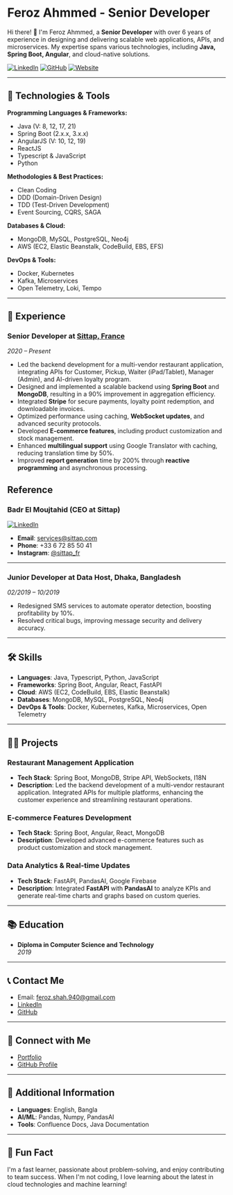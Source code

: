 # Feroz Ahmmed - Senior Developer

Hi there! 👋 I'm Feroz Ahmmed, a **Senior Developer** with over 6 years of experience in designing and delivering scalable web applications, APIs, and microservices. My expertise spans various technologies, including **Java, Spring Boot, Angular**, and cloud-native solutions.

[![LinkedIn](https://img.shields.io/badge/LinkedIn-%230077B5.svg?&style=flat-square&logo=linkedin&logoColor=white)](https://linkedin.com/in/ferozahd) 
[![GitHub](https://img.shields.io/badge/GitHub-%23000000.svg?&style=flat-square&logo=github&logoColor=white)](https://github.com/ferozah)
[![Website](https://img.shields.io/badge/Website-%23FF5733.svg?&style=flat-square&logo=google-chrome&logoColor=white)](https://www.sittap.com)

---

## 🔧 **Technologies & Tools**

**Programming Languages & Frameworks:**
- Java (V: 8, 12, 17, 21)
- Spring Boot (2.x.x, 3.x.x)
- AngularJS (V: 10, 12, 19)
- ReactJS
- Typescript & JavaScript
- Python

**Methodologies & Best Practices:**
- Clean Coding
- DDD (Domain-Driven Design)
- TDD (Test-Driven Development)
- Event Sourcing, CQRS, SAGA

**Databases & Cloud:**
- MongoDB, MySQL, PostgreSQL, Neo4j
- AWS (EC2, Elastic Beanstalk, CodeBuild, EBS, EFS)

**DevOps & Tools:**
- Docker, Kubernetes
- Kafka, Microservices
- Open Telemetry, Loki, Tempo

---

## 💼 **Experience**

### **Senior Developer** at [Sittap, France](https://www.sittap.com)  
*2020 – Present*

- Led the backend development for a multi-vendor restaurant application, integrating APIs for Customer, Pickup, Waiter (iPad/Tablet), Manager (Admin), and AI-driven loyalty program.
- Designed and implemented a scalable backend using **Spring Boot** and **MongoDB**, resulting in a 90% improvement in aggregation efficiency.
- Integrated **Stripe** for secure payments, loyalty point redemption, and downloadable invoices.
- Optimized performance using caching, **WebSocket updates**, and advanced security protocols.
- Developed **E-commerce features**, including product customization and stock management.
- Enhanced **multilingual support** using Google Translator with caching, reducing translation time by 50%.
- Improved **report generation** time by 200% through **reactive programming** and asynchronous processing.

## **Reference**

### Badr El Moujtahid (CEO at Sittap)

[![LinkedIn](https://img.shields.io/badge/LinkedIn-%230077B5.svg?&style=flat-square&logo=linkedin&logoColor=white)](https://www.linkedin.com/in/badr-el-moujtahid-8a321126/)

- **Email**: [services@sittap.com](mailto:services@sittap.com)
- **Phone**: +33 6 72 85 50 41
- **Instagram**: [@sittap_fr](https://www.instagram.com/sittap_fr)

---

### **Junior Developer** at **Data Host, Dhaka, Bangladesh**  
*02/2019 – 10/2019*

- Redesigned SMS services to automate operator detection, boosting profitability by 10%.
- Resolved critical bugs, improving message security and delivery accuracy.

---

## 🛠 **Skills**

- **Languages**: Java, Typescript, Python, JavaScript
- **Frameworks**: Spring Boot, Angular, React, FastAPI
- **Cloud**: AWS (EC2, CodeBuild, EBS, Elastic Beanstalk)
- **Databases**: MongoDB, MySQL, PostgreSQL, Neo4j
- **DevOps & Tools**: Docker, Kubernetes, Kafka, Microservices, Open Telemetry

---

## 🧑‍💻 **Projects**

### **Restaurant Management Application**
- **Tech Stack**: Spring Boot, MongoDB, Stripe API, WebSockets, I18N
- **Description**: Led the backend development of a multi-vendor restaurant application. Integrated APIs for multiple platforms, enhancing the customer experience and streamlining restaurant operations.

### **E-commerce Features Development**
- **Tech Stack**: Spring Boot, Angular, React, MongoDB
- **Description**: Developed advanced e-commerce features such as product customization and stock management.

### **Data Analytics & Real-time Updates**
- **Tech Stack**: FastAPI, PandasAI, Google Firebase
- **Description**: Integrated **FastAPI** with **PandasAI** to analyze KPIs and generate real-time charts and graphs based on custom queries.

---

## 📚 **Education**

- **Diploma in Computer Science and Technology**  
  *2019*

---

## 📞 **Contact Me**

- Email: [feroz.shah.940@gmail.com](mailto:feroz.shah.940@gmail.com)
- [LinkedIn](https://linkedin.com/in/ferozahd)
- [GitHub](https://github.com/ferozah)

---

## 🔗 **Connect with Me**
- [Portfolio](https://ferozahd.github.io/portfolio/)
- [GitHub Profile](https://github.com/ferozah)

---

## 📝 **Additional Information**
- **Languages**: English, Bangla
- **AI/ML**: Pandas, Numpy, PandasAI
- **Tools**: Confluence Docs, Java Documentation

---

## 💬 **Fun Fact**
I'm a fast learner, passionate about problem-solving, and enjoy contributing to team success. When I'm not coding, I love learning about the latest in cloud technologies and machine learning!

